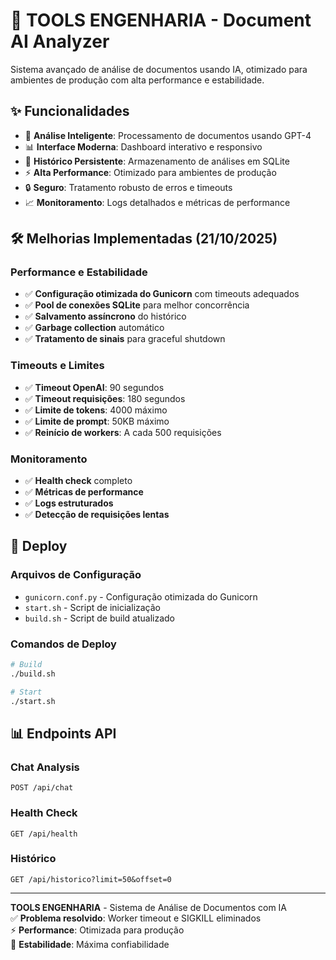 # 🚀 TOOLS ENGENHARIA - Document AI Analyzer

Sistema avançado de análise de documentos usando IA, otimizado para ambientes de produção com alta performance e estabilidade.

## ✨ Funcionalidades

- 🤖 **Análise Inteligente**: Processamento de documentos usando GPT-4
- 📊 **Interface Moderna**: Dashboard interativo e responsivo
- 💾 **Histórico Persistente**: Armazenamento de análises em SQLite
- ⚡ **Alta Performance**: Otimizado para ambientes de produção
- 🔒 **Seguro**: Tratamento robusto de erros e timeouts
- 📈 **Monitoramento**: Logs detalhados e métricas de performance

## 🛠️ Melhorias Implementadas (21/10/2025)

### Performance e Estabilidade

- ✅ **Configuração otimizada do Gunicorn** com timeouts adequados
- ✅ **Pool de conexões SQLite** para melhor concorrência
- ✅ **Salvamento assíncrono** do histórico
- ✅ **Garbage collection** automático
- ✅ **Tratamento de sinais** para graceful shutdown

### Timeouts e Limites

- ✅ **Timeout OpenAI**: 90 segundos
- ✅ **Timeout requisições**: 180 segundos
- ✅ **Limite de tokens**: 4000 máximo
- ✅ **Limite de prompt**: 50KB máximo
- ✅ **Reinício de workers**: A cada 500 requisições

### Monitoramento

- ✅ **Health check** completo
- ✅ **Métricas de performance**
- ✅ **Logs estruturados**
- ✅ **Detecção de requisições lentas**

## 🚀 Deploy

### Arquivos de Configuração

- `gunicorn.conf.py` - Configuração otimizada do Gunicorn
- `start.sh` - Script de inicialização
- `build.sh` - Script de build atualizado

### Comandos de Deploy

```bash
# Build
./build.sh

# Start
./start.sh
```

## 📊 Endpoints API

### Chat Analysis

```
POST /api/chat
```

### Health Check

```
GET /api/health
```

### Histórico

```
GET /api/historico?limit=50&offset=0
```

---

**TOOLS ENGENHARIA** - Sistema de Análise de Documentos com IA  
✅ **Problema resolvido**: Worker timeout e SIGKILL eliminados  
⚡ **Performance**: Otimizada para produção  
🔧 **Estabilidade**: Máxima confiabilidade
